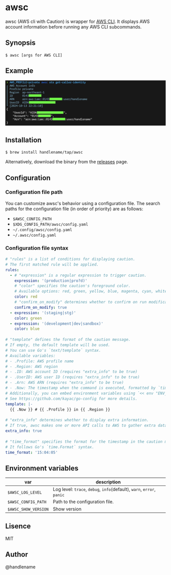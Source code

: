 # awsc

awsc (AWS cli with Caution) is wrapper for [AWS CLI](https://aws.amazon.com/cli/?nc1=h_ls).
It displays AWS account information before running any AWS CLI subcommands.

## Synopsis

```console
$ awsc [args for AWS CLI]
```

## Example

![](./docs/images/example1.png)

## Installation

```console
$ brew install handlename/tap/awsc
```

Alternatively, download the binary from the [releases](https://github.com/handlename/awsc/releases) page.

## Configuration

### Configuration file path

You can customize awsc's behavior using a configuration file.
The search paths for the configuration file (in order of priority) are as follows:

- `$AWSC_CONFIG_PATH`
- `$XDG_CONFIG_PATH/awsc/config.yaml`
- `~/.config/awsc/config.yaml`
- `~/.awsc/config.yaml`

### Configuration file syntax

```yaml
# "rules" is a list of conditions for displaying caution.
# The first matched rule will be applied.
rules:
  - # "expression" is a regular expression to trigger caution.
    expression: '(production|pro?d)'
    # "color" specifies the caution's foreground color.
    # Available options: red, green, yellow, blue, magenta, cyan, white, black
    color: red
    # "confirm_on_modify" determines whether to confirm on run modification command by AWS CLI
    confirm_on_modify: true
  - expression: '(staging|stg)'
    color: green
  - expression: '(development|dev|sandbox)'
    color: blue

# "template" defines the format of the caution message.
# If empty, the default template will be used.
# You can use Go's `text/template` syntax.
# Available variables:
# - .Profile: AWS profile name
# - .Region: AWS region
# - .ID: AWS account ID (requires "extra_info" to be true)
# - .UserID: AWS user ID (requires "extra_info" to be true)
# - .Arn: AWS ARN (requires "extra_info" to be true)
# - .Now: The timestamp when the command is executed, formatted by `time_format`
# Additionally, you can embed environment variables using `<< env "ENV_NAME" >>` or `<< must_env "ENV_NAME" >>`.
# See https://github.com/kayac/go-config for more details.
template: |-
  {{ .Now }} # {{ .Profile }} in {{ .Region }}

# "extra_info" determines whether to display extra information.
# If true, awsc makes one or more API calls to AWS to gather extra data.
extra_info: true

# "time_format" specifies the format for the timestamp in the caution message.
# It follows Go's `time.Format` syntax.
time_format: '15:04:05'
```

## Environment variables

var | description
---|---
`$AWSC_LOG_LEVEL` | Log level: `trace`, `debug`, `info`(default), `warn`, `error`, `panic`
`$AWSC_CONFIG_PATH` | Path to the configuration file.
`$AWSC_SHOW_VERSION` | Show version

## Lisence

MIT

## Author

@handlename
